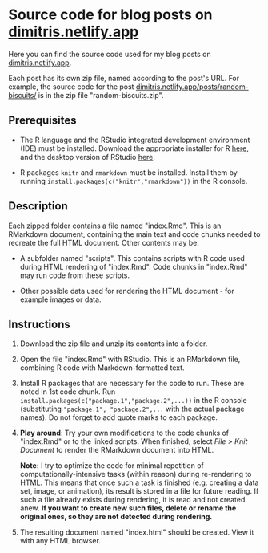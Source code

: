 # Source code for blog posts on [dimitris.netlify.app](https://dimitris.netlify.app)

Here you can find the source code used for my blog posts on [dimitris.netlify.app](https://dimitris.netlify.app).

Each post has its own zip file, named according to the post's URL. For example, the source code for the post [dimitris.netlify.app/posts/random-biscuits/](https://dimitris.netlify.app/posts/random-biscuits/) is in the zip file "random-biscuits.zip".

## Prerequisites

-   The R language and the RStudio integrated development environment (IDE) must be installed. Download the appropriate installer for R [here](https://cran.r-project.org/), and the desktop version of RStudio [here](https://www.rstudio.com/products/rstudio/download/).

-   R packages `knitr` and `rmarkdown` must be installed. Install them by running `install.packages(c("knitr","rmarkdown"))` in the R console.

## Description

Each zipped folder contains a file named "index.Rmd". This is an RMarkdown document, containing the main text and code chunks needed to recreate the full HTML document. Other contents may be:

-   A subfolder named "scripts". This contains scripts with R code used during HTML rendering of "index.Rmd". Code chunks in "index.Rmd" may run code from these scripts.

-   Other possible data used for rendering the HTML document - for example images or data.

## Instructions

1.  Download the zip file and unzip its contents into a folder.

2.  Open the file "index.Rmd" with RStudio. This is an RMarkdown file, combining R code with Markdown-formatted text.

3.  Install R packages that are necessary for the code to run. These are noted in 1st code chunk. Run `install.packages(c("package.1","package.2",...))` in the R console (substituting `"package.1", "package.2",...` with the actual package names). Do not forget to add quote marks to each package.

4.  **Play around**: Try your own modifications to the code chunks of "index.Rmd" or to the linked scripts. When finished, select *File \> Knit Document* to render the RMarkdown document into HTML.

    **Note:** I try to optimize the code for minimal repetition of computationally-intensive tasks (within reason) during re-rendering to HTML. This means that once such a task is finished (e.g. creating a data set, image, or animation), its result is stored in a file for future reading. If such a file already exists during rendering, it is read and not created anew. **If you want to create new such files, delete or rename the original ones, so they are not detected during rendering.**

5.  The resulting document named "index.html" should be created. View it with any HTML browser.
